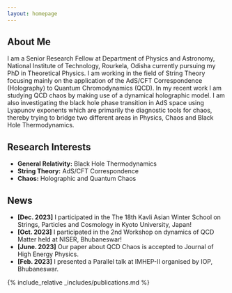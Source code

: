 ```yaml
---
layout: homepage
---
```


## About Me

I am a Senior Research Fellow at Department of Physics and Astronomy, National Institute of Technology, Rourkela, Odisha currently pursuing my PhD in Theoretical Physics. I am working in the field of String Theory focusing mainly on the application of the AdS/CFT Correspondence (Holography) to Quantum Chromodynamics (QCD). In my recent work I am studying QCD chaos by making use of a dynamical holographic model. I am also investigating the black hole phase transition in AdS space using Lyapunov exponents which are primarily the diagnostic tools for chaos, thereby trying to bridge two different areas in Physics, Chaos and Black Hole Thermodynamics.

## Research Interests

- **General Relativity:** Black Hole Thermodynamics
- **String Theory:** AdS/CFT Correspondence
- **Chaos:** Holographic and Quantum Chaos

## News

- **[Dec. 2023]** I participated in the The 18th Kavli Asian Winter School on Strings, Particles and Cosmology in Kyoto University, Japan!
- **[Oct. 2023]** I participated in the 2nd Workshop on dynamics of QCD Matter held at NISER, Bhubaneswar!
- **[June. 2023]** Our paper about QCD Chaos is accepted to Journal of High Energy Physics.
- **[Feb. 2023]** I presented a Parallel talk at IMHEP-II organised by IOP, Bhubaneswar.

{% include_relative _includes/publications.md %}
